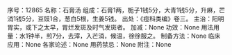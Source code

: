 序号：12865
名称：石膏汤
组成：石膏1两，栀子1钱5分，大青1钱5分，升麻，芒消1钱5分，豆豉1合，葱白5根，生姜5钱。
出处：《痘科类编》卷三。
主治：阳明胃实，或下之太早，胃烂发斑及时气发斑者。
加减：None
功效：None
用法用量：水1钟半，煎7分，去滓，入芒消，候温，徐徐服之。
制备方法：None
临床应用：None
各家论述：None
用药禁忌：None
附注：None
